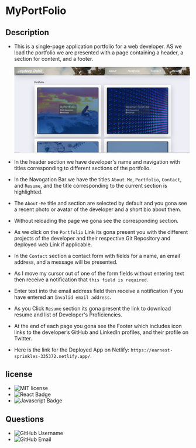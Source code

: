 # MyPortFolio
## Description
- This is a single-page application portfolio for a web developer. AS we load the portfolio we are presented with a page containing a header, a section for content, and a footer.

  ![PageScreenshot](./src/assets/images/PageScreenshot.png)


- In the header section we have developer's name and navigation with titles corresponding to different sections of the portfolio.
- In the Navogation Bar we have the titles `About Me`, `Portfolio`, `Contact`, and `Resume`, and the title corresponding to the current section is highlighted.
- The `About-Me` title and section are selected by default and you gona see a recent photo or avatar of the developer and a short bio about them.
- Without reloading the page we gona see the corresponding section.
- As we click on the `Portfolio` Link its gona present you with the different projects of the developer and their respective Git Repository and deployed web Link if applicable.
- In the `Contact` section a contact form with fields for a name, an email address, and a message will be presented.
- As I move my cursor out of one of the form fields without entering text then  receive a notification that `this field is required`.
- Enter text into the email address field then receive a notification if you have entered an `Invalid email address`.
- As you Click `Resume` section  its gona present the link to download resume and list of Developer's Proficiencies.
- At the end of each page you gona see the Footer which includes icon links to the developer’s GitHub and LinkedIn profiles, and their profile on Twitter.
- Here is the link for the Deployed App on Netlify: `https://earnest-sprinkles-335372.netlify.app/`.

## license 
- ![MIT license](https://img.shields.io/badge/license-MIT-blue.svg)
- ![React Badge](https://img.shields.io/badge/React.JS-text?style=plastic&logo=tv&color=green)
- ![Javascript Badge](https://img.shields.io/badge/Javascript,HTML,CSS-text?style=plastic&logo=tv&color=yellow)
## Questions 
- ![GitHub Username](https://img.shields.io/badge/GitHub_Username_:-@Jaggz-green)
- ![GitHub Email](https://img.shields.io/badge/Email_:-js.dohil@gmail.com-yellow)




